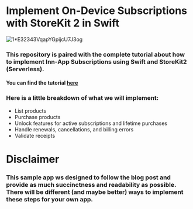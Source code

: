 
# Implement On-Device Subscriptions with StoreKit 2 in Swift

![1*E32343VqapYGpijcU7J3og](https://github.com/AisultanAskarov/storekit-2-demo-app/assets/36818367/6717409f-7a31-4bfc-996f-466a228dc391)

### This repository is paired with the complete tutorial about how to implement Inn-App Subscriptions using Swift and StoreKit2 (Serverless).

#### You can find the tutorial [here]()

### Here is a little breakdown of what we will implement:

 - List products
 - Purchase products
 - Unlock features for active subscriptions and lifetime purchases
 - Handle renewals, cancellations, and billing errors
 - Validate receipts

# Disclaimer
### This sample app ws designed to follow the blog post and provide as much succinctness and readability as possible. There will be different (and maybe better) ways to implement these steps for your own app.
